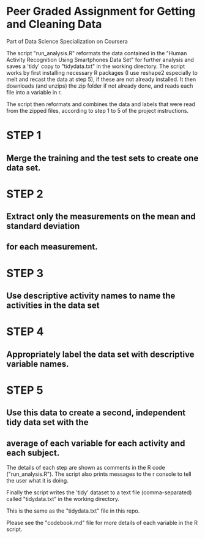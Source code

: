 # Peer Graded Assignment for Getting and Cleaning Data
Part of  Data Science Specialization on Coursera

The script "run_analysis.R" reformats the data contained in the 
"Human Activity Recognition Using Smartphones Data Set" for further analysis
and saves a 'tidy' copy to "tidydata.txt" in the working directory. The script
works by first installing necessary R packages (I use reshape2 especially to 
melt and recast the data at step 5), if these are not already installed. 
It then downloads (and unzips) the zip folder if not already done, and reads
each file into a variable in r.

The script then reformats and combines the data and labels that were read from 
the zipped files, according to step 1 to 5 of the project instructions.

# STEP 1
## Merge the training and the test sets to create one data set.

# STEP 2
## Extract only the measurements on the mean and standard deviation 
## for each measurement.

# STEP 3
## Use descriptive activity names to name the activities in the data set

# STEP 4
## Appropriately label the data set with descriptive variable names.

# STEP 5
## Use this data to create a second, independent tidy data set with the 
## average of each variable for each activity and each subject.

The details of each step are shown as comments in the R code ("run_analysis.R").
The script also prints messages to the r console to tell the user what it is
doing.

Finally the script writes the 'tidy' dataset to a text file (comma-separated)
called "tidydata.txt" in the working directory.

This is the same as the "tidydata.txt" file in this repo.

Please see the "codebook.md" file for more details of each variable in the R script.
